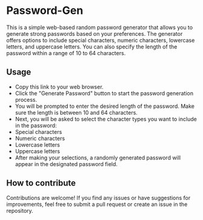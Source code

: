 # Password-Gen

This is a simple web-based random password generator that allows you to generate strong passwords based on your preferences. The generator offers options to include special characters, numeric characters, lowercase letters, and uppercase letters. You can also specify the length of the password within a range of 10 to 64 characters.

## Usage

- Copy this link to your web browser.
- Click the "Generate Password" button to start the password generation process.
- You will be prompted to enter the desired length of the password. Make sure the length is between 10 and 64 characters.
- Next, you will be asked to select the character types you want to include in the password:
- Special characters
- Numeric characters
- Lowercase letters
- Uppercase letters
- After making your selections, a randomly generated password will appear in the designated password field.

## How to contribute

Contributions are welcome! If you find any issues or have suggestions for improvements, feel free to submit a pull request or create an issue in the repository.
